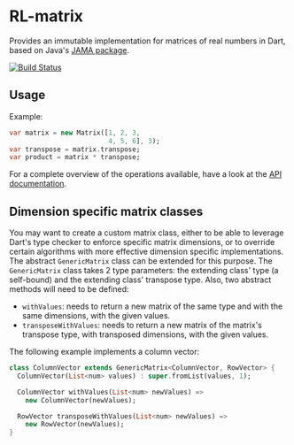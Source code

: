 # RL-matrix

Provides an immutable implementation for matrices of real numbers in Dart, based 
on Java's [JAMA package](http://math.nist.gov/javanumerics/jama/). 

[![Build Status](https://travis-ci.org/RSSchermer/rl_matrix.svg?branch=master)](https://travis-ci.org/RSSchermer/rl_matrix)

## Usage

Example:

```dart
var matrix = new Matrix([1, 2, 3,
                         4, 5, 6], 3);
var transpose = matrix.transpose;
var product = matrix * transpose;
```

For a complete overview of the operations available, have a look at the 
[API documentation](http://www.dartdocs.org/documentation/rl_matrix/latest/index.html#rl_matrix).

## Dimension specific matrix classes

You may want to create a custom matrix class, either to be able to leverage
Dart's type checker to enforce specific matrix dimensions, or to override 
certain algorithms with more effective dimension specific implementations.
The abstract `GenericMatrix` class can be extended for this purpose. The 
`GenericMatrix` class takes 2 type parameters: the extending class' type 
(a self-bound) and the extending class' transpose type. Also, two abstract 
methods will need to be defined:

- `withValues`: needs to return a new matrix of the same type and with the same 
  dimensions, with the given values.
- `transposeWithValues`: needs to return a new matrix of the matrix's transpose 
  type, with transposed dimensions, with the given values.

The following example implements a column vector:

```dart
class ColumnVector extends GenericMatrix<ColumnVector, RowVector> {
  ColumnVector(List<num> values) : super.fromList(values, 1);

  ColumnVector withValues(List<num> newValues) =>
    new ColumnVector(newValues);

  RowVector transposeWithValues(List<num> newValues) =>
    new RowVector(newValues);
}
```
